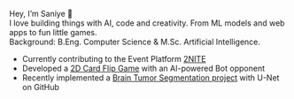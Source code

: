 Hey, I’m Saniye 👋\
I love building things with AI, code and creativity. From ML models and web apps to fun little games.\
Background: B.Eng. Computer Science & M.Sc. Artificial Intelligence.
- Currently contributing to the Event Platform [2NITE](https://www.2nite.eu/de)
- Developed a [2D Card Flip Game](https://enokiu.itch.io/mi-like-memo) with an AI-powered Bot opponent  
- Recently implemented a [Brain Tumor Segmentation project](https://github.com/Enokiu/Brain-Tumor-Segmentation-UNet) with U-Net on GitHub

  




